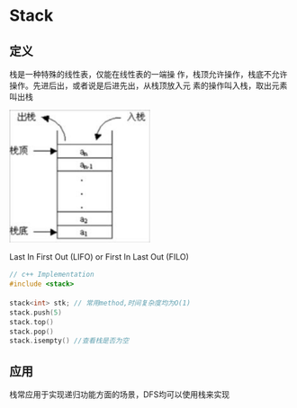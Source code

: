 # Stack
## 定义
栈是一种特殊的线性表，仅能在线性表的一端操 作，栈顶允许操作，栈底不允许操作。先进后出，或者说是后进先出，从栈顶放入元 素的操作叫入栈，取出元素叫出栈

<img src="../assets/stack.png" width="250" />

Last In First Out (LIFO) or First In Last Out (FILO)


```c++
// c++ Implementation
#include <stack>

stack<int> stk; // 常用method,时间复杂度均为O(1) 
stack.push(5)
stack.top()
stack.pop()
stack.isempty() //查看栈是否为空
```

## 应用
栈常应用于实现递归功能方面的场景，DFS均可以使用栈来实现